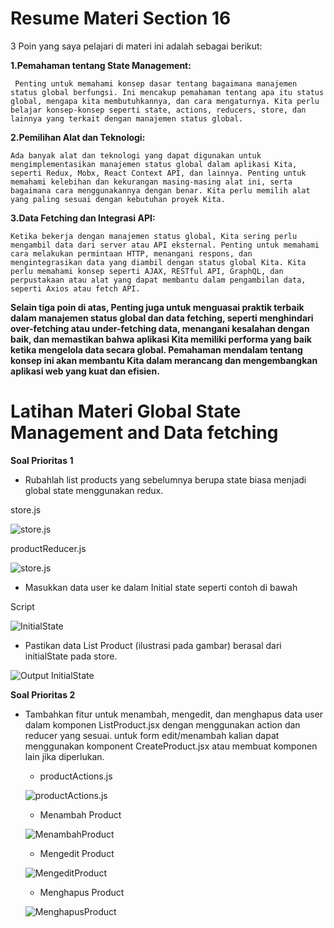 # Resume Materi Section 16

3 Poin yang saya pelajari di materi ini adalah sebagai berikut: 


**1.Pemahaman tentang State Management:**

     Penting untuk memahami konsep dasar tentang bagaimana manajemen status global berfungsi. Ini mencakup pemahaman tentang apa itu status global, mengapa kita membutuhkannya, dan cara mengaturnya. Kita perlu belajar konsep-konsep seperti state, actions, reducers, store, dan lainnya yang terkait dengan manajemen status global.

**2.Pemilihan Alat dan Teknologi:**

    Ada banyak alat dan teknologi yang dapat digunakan untuk mengimplementasikan manajemen status global dalam aplikasi Kita, seperti Redux, Mobx, React Context API, dan lainnya. Penting untuk memahami kelebihan dan kekurangan masing-masing alat ini, serta bagaimana cara menggunakannya dengan benar. Kita perlu memilih alat yang paling sesuai dengan kebutuhan proyek Kita.

**3.Data Fetching dan Integrasi API:**

    Ketika bekerja dengan manajemen status global, Kita sering perlu mengambil data dari server atau API eksternal. Penting untuk memahami cara melakukan permintaan HTTP, menangani respons, dan mengintegrasikan data yang diambil dengan status global Kita. Kita perlu memahami konsep seperti AJAX, RESTful API, GraphQL, dan perpustakaan atau alat yang dapat membantu dalam pengambilan data, seperti Axios atau fetch API.


**Selain tiga poin di atas, Penting juga untuk menguasai praktik terbaik dalam manajemen status global dan data fetching, seperti menghindari over-fetching atau under-fetching data, menangani kesalahan dengan baik, dan memastikan bahwa aplikasi Kita memiliki performa yang baik ketika mengelola data secara global. Pemahaman mendalam tentang konsep ini akan membantu Kita dalam merancang dan mengembangkan aplikasi web yang kuat dan efisien.**

# Latihan Materi Global State Management and Data fetching

**Soal Prioritas 1** 

-    Rubahlah list products yang sebelumnya berupa state biasa menjadi global state menggunakan redux.

store.js

![store.js](https://github.com/yuumens/react_Ahmad-Rizky-Has/blob/feat/Global-State_Management/16_Global%20State%20Management%20and%20Data%20Fetching/ScreenShots/store.js.png)

productReducer.js

![store.js](https://github.com/yuumens/react_Ahmad-Rizky-Has/blob/feat/Global-State_Management/16_Global%20State%20Management%20and%20Data%20Fetching/ScreenShots/productReducer.js.png)


-    Masukkan data user ke dalam Initial state seperti contoh di bawah

Script

![InitialState](https://github.com/yuumens/react_Ahmad-Rizky-Has/blob/feat/Global-State_Management/16_Global%20State%20Management%20and%20Data%20Fetching/ScreenShots/InitialState.png)


-    Pastikan data List Product (ilustrasi pada gambar) berasal dari initialState pada store.

![Output InitialState](https://github.com/yuumens/react_Ahmad-Rizky-Has/blob/feat/Global-State_Management/16_Global%20State%20Management%20and%20Data%20Fetching/ScreenShots/Output%20InitialProducts.png)


**Soal Prioritas 2**
  
-    Tambahkan fitur untuk menambah, mengedit, dan menghapus data user dalam komponen ListProduct.jsx dengan menggunakan action dan reducer yang sesuai.
     untuk form edit/menambah kalian dapat menggunakan komponent CreateProduct.jsx atau membuat komponen lain jika diperlukan.

     -    productActions.js

     ![productActions.js](https://github.com/yuumens/react_Ahmad-Rizky-Has/blob/feat/Global-State_Management/16_Global%20State%20Management%20and%20Data%20Fetching/ScreenShots/productActions.js.png)
     

     -    Menambah Product

     ![MenambahProduct](https://github.com/yuumens/react_Ahmad-Rizky-Has/blob/feat/Global-State_Management/16_Global%20State%20Management%20and%20Data%20Fetching/ScreenShots/Menambah%20Data.png)


     -    Mengedit Product

     ![MengeditProduct](https://github.com/yuumens/react_Ahmad-Rizky-Has/blob/feat/Global-State_Management/16_Global%20State%20Management%20and%20Data%20Fetching/ScreenShots/Mengedit%20Data.png)


     -    Menghapus Product

     ![MenghapusProduct](https://github.com/yuumens/react_Ahmad-Rizky-Has/blob/feat/Global-State_Management/16_Global%20State%20Management%20and%20Data%20Fetching/ScreenShots/Menghapus%20data.png)
